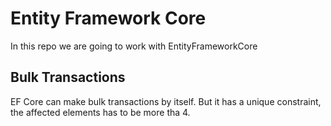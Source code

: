 # Entity Framework Core
In this repo we are going to work with EntityFrameworkCore

## Bulk Transactions
EF Core can make bulk transactions by itself. But it has a unique constraint, the affected elements has to be more tha 4.
